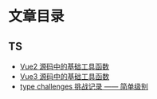 # 文章目录

## TS

- [Vue2 源码中的基础工具函数](/articles/ts/basic-utility-functions-in-vue2-source-code)
- [Vue3 源码中的基础工具函数](/articles/ts/basic-utility-functions-in-vue3-source-code)
- [type challenges 挑战记录 —— 简单级别](/articles/ts/type-challenges-challenge-record-simple-level)
